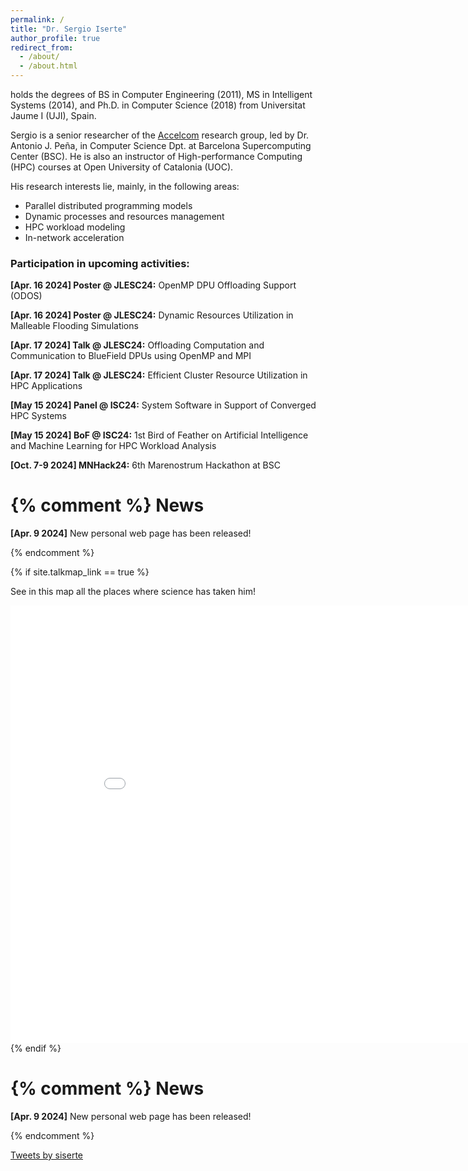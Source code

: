```yaml
---
permalink: /
title: "Dr. Sergio Iserte"
author_profile: true
redirect_from: 
  - /about/
  - /about.html
---
```


<p>holds the degrees of BS in Computer Engineering (2011), MS in Intelligent Systems (2014), and Ph.D. in Computer Science (2018) from Universitat Jaume I (UJI), Spain.</p>

<p>Sergio is a senior researcher of the <a href="https://www.bsc.es/discover-bsc/organisation/scientific-structure/accelerators-and-communications-hpc">Accelcom</a> research group, led by Dr. Antonio J. Peña, in Computer Science Dpt. at Barcelona Supercomputing Center (BSC).
He is also an instructor of High-performance Computing (HPC) courses at Open University of Catalonia (UOC).</p>

<p>His research interests lie, mainly, in the following areas:</p>
<ul>
<li>Parallel distributed programming models</li>
<li>Dynamic processes and resources management</li>
<li>HPC workload modeling</li>
<li>In-network acceleration</li>
</ul>

<h3>Participation in upcoming activities:</h3>
<p><strong>[Apr. 16 2024] Poster @ JLESC24:</strong> OpenMP DPU Offloading Support (ODOS)</p>
<p><strong>[Apr. 16 2024] Poster @ JLESC24:</strong> Dynamic Resources Utilization in Malleable Flooding Simulations</p>
<p><strong>[Apr. 17 2024] Talk @ JLESC24:</strong> Offloading Computation and Communication to BlueField DPUs using OpenMP and MPI</p>
<p><strong>[Apr. 17 2024] Talk @ JLESC24:</strong> Efficient Cluster Resource Utilization in HPC Applications</p>
<p><strong>[May 15 2024] Panel @ ISC24:</strong> System Software in Support of Converged HPC Systems</p>
<p><strong>[May 15 2024] BoF @ ISC24:</strong> 1st  Bird of Feather on Artificial Intelligence and Machine Learning for HPC Workload Analysis</p>
<p><strong>[Oct. 7-9 2024] MNHack24:</strong> <a href_="www.bsc.es/MNHack_24"> 6th Marenostrum Hackathon at BSC</a></p>

{% comment %}
News
======
<p><strong>[Apr. 9 2024]</strong> New personal web page has been released!</p>
{% endcomment %}

{% if site.talkmap_link == true %}
<p>See in this map all the places where science has taken him!</p>
<iframe src="/talkmap/map.html" height="700" width="900" style="border:none;"></iframe>
{% endif %}

{% comment %}
News
======
<p><strong>[Apr. 9 2024]</strong> New personal web page has been released!</p>
{% endcomment %}

<p><a class="twitter-timeline" href="https://twitter.com/siserte?ref_src=twsrc%5Etfw">Tweets by siserte</a> <script async src="https://platform.twitter.com/widgets.js" charset="utf-8"></script></p>